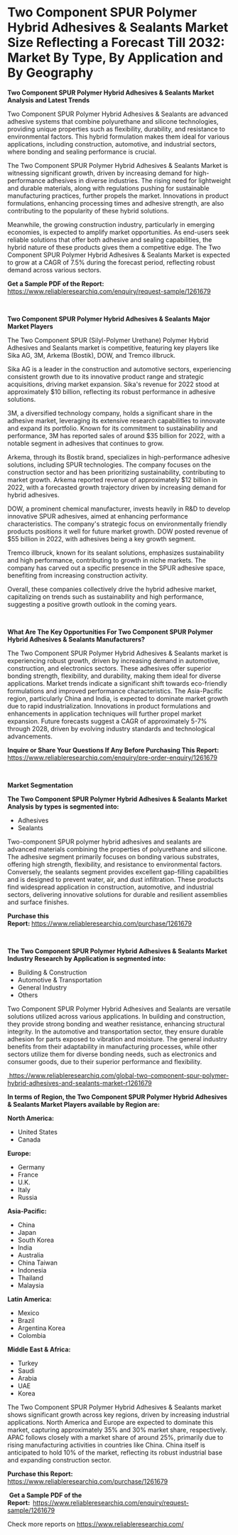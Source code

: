 <p><h1>Two Component SPUR Polymer Hybrid Adhesives & Sealants Market Size Reflecting a Forecast Till 2032: Market By Type, By Application and By Geography</h1></p><p><strong>Two Component SPUR Polymer Hybrid Adhesives & Sealants Market Analysis and Latest Trends</strong></p>
<p><p>Two Component SPUR Polymer Hybrid Adhesives & Sealants are advanced adhesive systems that combine polyurethane and silicone technologies, providing unique properties such as flexibility, durability, and resistance to environmental factors. This hybrid formulation makes them ideal for various applications, including construction, automotive, and industrial sectors, where bonding and sealing performance is crucial.</p><p>The Two Component SPUR Polymer Hybrid Adhesives & Sealants Market is witnessing significant growth, driven by increasing demand for high-performance adhesives in diverse industries. The rising need for lightweight and durable materials, along with regulations pushing for sustainable manufacturing practices, further propels the market. Innovations in product formulations, enhancing processing times and adhesive strength, are also contributing to the popularity of these hybrid solutions.</p><p>Meanwhile, the growing construction industry, particularly in emerging economies, is expected to amplify market opportunities. As end-users seek reliable solutions that offer both adhesive and sealing capabilities, the hybrid nature of these products gives them a competitive edge. The Two Component SPUR Polymer Hybrid Adhesives & Sealants Market is expected to grow at a CAGR of 7.5% during the forecast period, reflecting robust demand across various sectors. </p></p>
<p><strong>Get a Sample PDF of the Report:&nbsp;</strong> <a href="https://www.reliableresearchiq.com/enquiry/request-sample/1261679?utm_campaign=1087&utm_medium=2&utm_source=Github&utm_content=ia&utm_term=02022025&utm_id=two-component-spur-polymer-hybrid-adhesives-sealants">https://www.reliableresearchiq.com/enquiry/request-sample/1261679</a></p>
<p>&nbsp;</p>
<p><strong>Two Component SPUR Polymer Hybrid Adhesives & Sealants Major Market Players</strong></p>
<p><p>The Two Component SPUR (Silyl-Polymer Urethane) Polymer Hybrid Adhesives and Sealants market is competitive, featuring key players like Sika AG, 3M, Arkema (Bostik), DOW, and Tremco illbruck. </p><p>Sika AG is a leader in the construction and automotive sectors, experiencing consistent growth due to its innovative product range and strategic acquisitions, driving market expansion. Sika's revenue for 2022 stood at approximately $10 billion, reflecting its robust performance in adhesive solutions.</p><p>3M, a diversified technology company, holds a significant share in the adhesive market, leveraging its extensive research capabilities to innovate and expand its portfolio. Known for its commitment to sustainability and performance, 3M has reported sales of around $35 billion for 2022, with a notable segment in adhesives that continues to grow.</p><p>Arkema, through its Bostik brand, specializes in high-performance adhesive solutions, including SPUR technologies. The company focuses on the construction sector and has been prioritizing sustainability, contributing to market growth. Arkema reported revenue of approximately $12 billion in 2022, with a forecasted growth trajectory driven by increasing demand for hybrid adhesives.</p><p>DOW, a prominent chemical manufacturer, invests heavily in R&D to develop innovative SPUR adhesives, aimed at enhancing performance characteristics. The company's strategic focus on environmentally friendly products positions it well for future market growth. DOW posted revenue of $55 billion in 2022, with adhesives being a key growth segment.</p><p>Tremco illbruck, known for its sealant solutions, emphasizes sustainability and high performance, contributing to growth in niche markets. The company has carved out a specific presence in the SPUR adhesive space, benefiting from increasing construction activity.</p><p>Overall, these companies collectively drive the hybrid adhesive market, capitalizing on trends such as sustainability and high performance, suggesting a positive growth outlook in the coming years.</p></p>
<p>&nbsp;</p>
<p><strong>What Are The Key Opportunities For Two Component SPUR Polymer Hybrid Adhesives & Sealants Manufacturers?</strong></p>
<p><p>The Two Component SPUR Polymer Hybrid Adhesives & Sealants market is experiencing robust growth, driven by increasing demand in automotive, construction, and electronics sectors. These adhesives offer superior bonding strength, flexibility, and durability, making them ideal for diverse applications. Market trends indicate a significant shift towards eco-friendly formulations and improved performance characteristics. The Asia-Pacific region, particularly China and India, is expected to dominate market growth due to rapid industrialization. Innovations in product formulations and enhancements in application techniques will further propel market expansion. Future forecasts suggest a CAGR of approximately 5-7% through 2028, driven by evolving industry standards and technological advancements.</p></p>
<p><strong>Inquire or Share Your Questions If Any Before Purchasing This Report:</strong> <a href="https://www.reliableresearchiq.com/enquiry/pre-order-enquiry/1261679?utm_campaign=1087&utm_medium=2&utm_source=Github&utm_content=ia&utm_term=02022025&utm_id=two-component-spur-polymer-hybrid-adhesives-sealants">https://www.reliableresearchiq.com/enquiry/pre-order-enquiry/1261679</a></p>
<p>&nbsp;</p>
<p><strong>Market Segmentation</strong></p>
<p><strong>The Two Component SPUR Polymer Hybrid Adhesives & Sealants Market Analysis by types is segmented into:</strong></p>
<p><ul><li>Adhesives</li><li>Sealants</li></ul></p>
<p><p>Two-component SPUR polymer hybrid adhesives and sealants are advanced materials combining the properties of polyurethane and silicone. The adhesive segment primarily focuses on bonding various substrates, offering high strength, flexibility, and resistance to environmental factors. Conversely, the sealants segment provides excellent gap-filling capabilities and is designed to prevent water, air, and dust infiltration. These products find widespread application in construction, automotive, and industrial sectors, delivering innovative solutions for durable and resilient assemblies and surface finishes.</p></p>
<p><strong>Purchase this Report:&nbsp;</strong><a href="https://www.reliableresearchiq.com/purchase/1261679?utm_campaign=1087&utm_medium=2&utm_source=Github&utm_content=ia&utm_term=02022025&utm_id=two-component-spur-polymer-hybrid-adhesives-sealants">https://www.reliableresearchiq.com/purchase/1261679</a></p>
<p>&nbsp;</p>
<p><strong>The Two Component SPUR Polymer Hybrid Adhesives & Sealants Market Industry Research by Application is segmented into:</strong></p>
<p><ul><li>Building & Construction</li><li>Automotive & Transportation</li><li>General Industry</li><li>Others</li></ul></p>
<p><p>Two Component SPUR Polymer Hybrid Adhesives and Sealants are versatile solutions utilized across various applications. In building and construction, they provide strong bonding and weather resistance, enhancing structural integrity. In the automotive and transportation sector, they ensure durable adhesion for parts exposed to vibration and moisture. The general industry benefits from their adaptability in manufacturing processes, while other sectors utilize them for diverse bonding needs, such as electronics and consumer goods, due to their superior performance and flexibility.</p></p>
<p><a href="https://www.reliableresearchiq.com/global-two-component-spur-polymer-hybrid-adhesives-and-sealants-market-r1261679?utm_campaign=1087&utm_medium=2&utm_source=Github&utm_content=ia&utm_term=02022025&utm_id=two-component-spur-polymer-hybrid-adhesives-sealants">&nbsp;https://www.reliableresearchiq.com/global-two-component-spur-polymer-hybrid-adhesives-and-sealants-market-r1261679</a></p>
<p><strong>In terms of Region, the Two Component SPUR Polymer Hybrid Adhesives & Sealants Market Players available by Region are:</strong></p>
<p>
    <p> <strong> North America: </strong>
        <ul>
            <li>United States</li>
            <li>Canada</li>
        </ul>
        </p> 
    <p> <strong> Europe: </strong>
        <ul>
            <li>Germany</li>
            <li>France</li>
            <li>U.K.</li>
            <li>Italy</li>
            <li>Russia</li>
        </ul>
        </p> 
    <p> <strong> Asia-Pacific: </strong>
        <ul>
            <li>China</li>
            <li>Japan</li>
            <li>South Korea</li>
            <li>India</li>
            <li>Australia</li>
            <li>China Taiwan</li>
            <li>Indonesia</li>
            <li>Thailand</li>
            <li>Malaysia</li>
        </ul>
        </p> 
    <p> <strong> Latin America: </strong>
        <ul>
            <li>Mexico</li>
            <li>Brazil</li>
            <li>Argentina Korea</li>
            <li>Colombia</li>
        </ul>
        </p> 
    <p> <strong> Middle East & Africa: </strong>
        <ul>
            <li>Turkey</li>
            <li>Saudi</li>
            <li>Arabia</li>
            <li>UAE</li>
            <li>Korea</li>
        </ul>
    </p>
    </p>
<p><p>The Two Component SPUR Polymer Hybrid Adhesives & Sealants market shows significant growth across key regions, driven by increasing industrial applications. North America and Europe are expected to dominate this market, capturing approximately 35% and 30% market share, respectively. APAC follows closely with a market share of around 25%, primarily due to rising manufacturing activities in countries like China. China itself is anticipated to hold 10% of the market, reflecting its robust industrial base and expanding construction sector.</p></p>
<p><strong>Purchase this Report: </strong><a href="https://www.reliableresearchiq.com/purchase/1261679?utm_campaign=1087&utm_medium=2&utm_source=Github&utm_content=ia&utm_term=02022025&utm_id=two-component-spur-polymer-hybrid-adhesives-sealants">https://www.reliableresearchiq.com/purchase/1261679</a></p>
<p>&nbsp;<strong>Get a Sample PDF of the Report:&nbsp;&nbsp;</strong><a href="https://www.reliableresearchiq.com/enquiry/request-sample/1261679?utm_campaign=1087&utm_medium=2&utm_source=Github&utm_content=ia&utm_term=02022025&utm_id=two-component-spur-polymer-hybrid-adhesives-sealants">https://www.reliableresearchiq.com/enquiry/request-sample/1261679</a></p>
<p><strong></strong></p>
<p>Check more reports on <a href="https://www.reliableresearchiq.com/?utm_campaign=1087&utm_medium=2&utm_source=Github&utm_content=ia&utm_term=02022025&utm_id=two-component-spur-polymer-hybrid-adhesives-sealants">https://www.reliableresearchiq.com/</a></p>